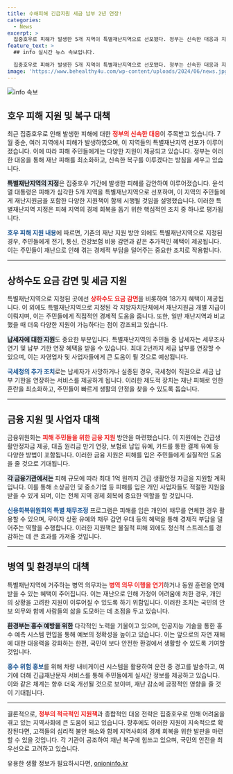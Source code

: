 ```yaml
---
title: 수해피해 긴급지원 세금 납부 2년 연장!
categories:
  - News
excerpt: >
  집중호우로 피해가 발생한 5개 지역이 특별재난지역으로 선포됐다. 정부는 신속한 대응과 지원을 약속하며, 금융 지원과 세금 감면 등 다양한 혜택을 제공할 예정이다. 피해 주민들은 최대 1억 원의 지원을 받을 수 있다.
feature_text: >
  ## info 실시간 뉴스 속보입니다.

  집중호우로 피해가 발생한 5개 지역이 특별재난지역으로 선포됐다. 정부는 신속한 대응과 지원을 약속하며, 금융 지원과 세금 감면 등 다양한 혜택을 제공할 예정이다. 피해 주민들은 최대 1억 원의 지원을 받을 수 있다.
image: 'https://www.behealthy4u.com/wp-content/uploads/2024/06/news.jpg'
---
```


<p><img src="https://www.behealthy4u.com/wp-content/uploads/2024/06/news.jpg" alt="info 속보" /></p>

<h2 data-ke-size="size26">호우 피해 지원 및 복구 대책</h2>

<p data-ke-size="size16">최근 집중호우로 인해 발생한 피해에 대한 <b><span style="color: #ee2323;">정부의 신속한 대응</span></b>이 주목받고 있습니다. 7월 중순, 여러 지역에서 피해가 발생하였으며, 이 지역들의 특별재난지역 선포가 이루어졌습니다. 이에 따라 피해 주민들에게는 다양한 지원이 제공되고 있습니다. 정부는 이러한 대응을 통해 재난 피해를 최소화하고, 신속한 복구를 이루겠다는 방침을 세우고 있습니다.</p>

<p data-ke-size="size16"><b><span style="background-color: #21538527;">특별재난지역의 지정</span></b>은 집중호우 기간에 발생한 피해를 감안하여 이루어졌습니다. 윤석열 대통령은 피해가 심각한 5개 지역을 특별재난지역으로 선포하며, 이 지역의 주민들에게 재난지원금을 포함한 다양한 지원책이 함께 시행될 것임을 설명했습니다. 이러한 특별재난지역 지정은 피해 지역의 경제 회복을 돕기 위한 핵심적인 조치 중 하나로 평가됩니다.</p>

<p data-ke-size="size16"><b><span style="color: #1a5490;">호우 피해 지원 내용</span></b>에 따르면, 기존의 재난 지원 방안 외에도 특별재난지역으로 지정된 경우, 주민들에게 전기, 통신, 건강보험 비용 감면과 같은 추가적인 혜택이 제공됩니다. 이는 주민들이 재난으로 인해 겪는 경제적 부담을 덜어주는 중요한 조치로 작용합니다.</p>

<hr>

<h2 data-ke-size="size26">상하수도 요금 감면 및 세금 지원</h2>

<p data-ke-size="size16">특별재난지역으로 지정된 곳에선 <b><span style="color: #ee2323;">상하수도 요금 감면</span></b>을 비롯하여 18가지 혜택이 제공됩니다. 이 외에도 특별재난지역으로 지정된 각 지방자치단체에서 재난지원금 개별 지급이 이뤄지며, 이는 주민들에게 직접적인 경제적 도움을 줍니다. 또한, 일반 재난지역과 비교했을 때 더욱 다양한 지원이 가능하다는 점이 강조되고 있습니다.</p>

<p data-ke-size="size16"><b><span style="background-color: #21538527;">납세자에 대한 지원</span></b>도 중요한 부분입니다. 특별재난지역의 주민들 중 납세자는 세무조사 연기 및 납부 기한 연장 혜택을 받을 수 있습니다. 최대 2년까지 세금 납부를 연장할 수 있으며, 이는 자영업자 및 사업자들에게 큰 도움이 될 것으로 예상됩니다.</p>

<p data-ke-size="size16"><b><span style="color: #1a5490;">국세청의 추가 조치</span></b>로는 납세자가 사망하거나 실종된 경우, 국세청이 직권으로 세금 납부 기한을 연장하는 서비스를 제공하게 됩니다. 이러한 제도적 장치는 재난 피해로 인한 혼란을 최소화하고, 주민들이 빠르게 생활의 안정을 찾을 수 있도록 돕습니다.</p>

<hr>

<h2 data-ke-size="size26">금융 지원 및 사업자 대책</h2>

<p data-ke-size="size16">금융위원회는 <b><span style="color: #ee2323;">피해 주민들을 위한 금융 지원</span></b> 방안을 마련했습니다. 이 지원에는 긴급생활안정자금 제공, 대출 원리금 만기 연장, 보험료 납입 유예, 카드를 통한 결제 유예 등 다양한 방법이 포함됩니다. 이러한 금융 지원은 피해를 입은 주민들에게 실질적인 도움을 줄 것으로 기대됩니다.</p>

<p data-ke-size="size16"><b><span style="background-color: #21538527;">각 금융기관에서는</span></b> 피해 규모에 따라 최대 1억 원까지 긴급 생활안정 자금을 지원할 계획입니다. 이를 통해 소상공인 및 중소기업 등 피해를 입은 개인 사업자들도 적절한 지원을 받을 수 있게 되며, 이는 전체 지역 경제 회복에 중요한 역할을 할 것입니다.</p>

<p data-ke-size="size16"><b><span style="color: #1a5490;">신용회복위원회의 특별 채무조정</span></b> 프로그램은 피해를 입은 개인이 채무를 연체한 경우 활용할 수 있으며, 무이자 상환 유예와 채무 감면 우대 등의 혜택을 통해 경제적 부담을 덜어주는 역할을 수행합니다. 이러한 지원책은 물질적 피해 외에도 정신적 스트레스를 경감하는 데 큰 효과를 가져올 것입니다.</p>

<hr>

<h2 data-ke-size="size26">병역 및 환경부의 대책</h2>

<p data-ke-size="size16">특별재난지역에 거주하는 병역 의무자는 <b><span style="color: #ee2323;">병역 의무 이행을 연기</span></b>하거나 동원 훈련을 면제받을 수 있는 혜택이 주어집니다. 이는 재난으로 인해 가정이 어려움에 처한 경우, 개인의 상황을 고려한 지원이 이루어질 수 있도록 하기 위함입니다. 이러한 조치는 국민의 안보 의무와 함께 사람들의 삶을 도모하는 데 초점을 두고 있습니다.</p>

<p data-ke-size="size16"><b><span style="background-color: #21538527;">환경부는 홍수 예방을 위한</span></b> 다각적인 노력을 기울이고 있으며, 인공지능 기술을 통한 홍수 예측 시스템 편입을 통해 예보의 정확성을 높이고 있습니다. 이는 앞으로의 자연 재해에 대한 대응력을 강화하는 한편, 국민이 보다 안전한 환경에서 생활할 수 있도록 기여할 것입니다.</p>

<p data-ke-size="size16"><b><span style="color: #1a5490;">홍수 위험 홍보</span></b>를 위해 차량 내비게이션 시스템을 활용하여 운전 중 경고를 발송하고, 여기에 더해 긴급재난문자 서비스를 통해 주민들에게 실시간 정보를 제공하고 있습니다. 이와 같은 체계는 향후 더욱 개선될 것으로 보이며, 재난 감소에 긍정적인 영향을 줄 것이 기대됩니다.</p>

<hr>

<p data-ke-size="size16">결론적으로, <b><span style="color: #ee2323;">정부의 적극적인 지원책</span></b>과 종합적인 대응 전략은 집중호우로 인해 어려움을 겪고 있는 지역사회에 큰 도움이 되고 있습니다. 향후에도 이러한 지원이 지속적으로 확장된다면, 고객들의 심리적 불안 해소와 함께 지역사회의 경제 회복을 위한 발판을 마련할 수 있을 것입니다. 각 기관이 공조하여 재난 복구에 힘쓰고 있으며, 국민의 안전을 최우선으로 고려하고 있습니다.</p>
유용한 생활 정보가 필요하시다면, <a href="https://onioninfo.kr" rel="dofollow">onioninfo.kr</a>


